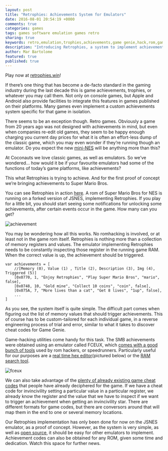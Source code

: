 ```yaml
---
layout: post
title: "Retrophies: Achievements System for Emulators"
date: 2016-08-01 20:54:19 +0000
comments: true
categories: games
tags: games software emulation games retro
sharing: true
keywords: retro,emulation,trophies,achievements,game genie,hack,rom,games,mario
description: "Introducing Retrophies, a system to implement achievements on game emulators"
author: Mar Bartolome
featured: true
published: true
---
```


Play now at [retrophies.win](http://retrophies.win)!

If there’s one thing that has become a de-facto standard in the gaming industry during the last decade this is game achievements, trophies, or whatever you may call them. Not only on console games, but Apple and Android also provide facilities to integrate this features in games published on their platforms. Many games even implement a custom achievements system specific for that game in isolation.

There seems to be an exception though. Retro games. Obviously a game from 20 years ago was not designed with achievements in mind, but even when companies re-edit old games, they seem to be happy enough charging you current day prices for what it is often an effort-less dump of the classic game, which you may even wonder if they’re running though an emulator. Do you expect the new [mini-NES](https://www.nintendo.com/nes-classic) will be anything more than this?

At Coconauts we love classic games, as well as emulators. So we’ve wondered… how would it be if your favourite emulators had some of the functions of today’s game platforms, like achievements?

This what Retrophies is trying to achieve. And for the first proof of concept we’re bringing achievements to Super Mario Bros.

<!--more-->
You can see Retrophies in action [here](http://retrophies.win). A rom of Super Mario Bros for NES is running on a forked version of JSNES, implementing Retrophies. If you play for a little bit, you should start seeing some notifications for unlocking some achievements, after certain events occur in the game. How many can you get?

<img src="https://farm9.staticflickr.com/8674/28062483653_c8da6e86ea_z_d.jpg" alt="achievement">

You may be wondering how all this works. No romhacking is involved, or at least not in the game rom itself. Retrophies is nothing more than a collection of memory registers and values. The emulator implementing Retrophies needs to be constantly inspecting those register in the running game RAM. When the correct value is up, the achievement should be triggered.

```
var achievements = [
    //[Memory (0), Value (1) , Title (2), Description (3), Img (4), Triggered (5)]
    [0x0770, 1, "Enjoy Retrophies", "Play Super Mario Bros", "mario", false],
    [0x0748, 10, "Gold mine", "Collect 10 coins", "coin", false],
    [0x075A, 7, "More lives than a cat", "Get 8 lives", "1up", false],
    ...
]
```

As you see, the system itself is quite simple. The difficult part comes when figuring out the list of memory values that should trigger achievements. This of course has to be custom-tailored for each individual game, in a reverse engineering process of trial and error, similar to what it takes to discover cheat codes for Game Genie.

Game-hacking utilities come handy for this task. The SMB achievements were obtained using an emulator called FCEUX, which [comes with a good bunch of tools](http://www.fceux.com/web/help/fceux.html?ROMHacking.html) used by rom hackers, or speedrunners. Particularly useful for our purposes are a [real time hex editor](https://www.youtube.com/watch?v=jfnqxxwlIyo)(pictured below) or the [RAM search tool](http://tasvideos.org/EmulatorResources/RamSearch.html).

<img src="https://farm9.staticflickr.com/8835/28600323071_60e66949c8_z_d.jpg" alt="fceux">

We can also take advantage of the [plenty of already existing game cheat codes](http://gamehacking.org/game/31010) that people have already deciphered for the game. If we have a cheat code for invincivility setting a particular value in a particular register, we already know the register and the value that we have to inspect if we want to trigger an achievement when getting an invincivility star. There are different formats for game codes, but there are conversors around that will map them in the end to one or several memory locations.

Our Retrophies implementation has only been done for now on the JSNES emulator, as a proof of concept. However, as the system is very simple, as well as [open source](https://github.com/rephus/retrophies), it should be easy for other emulators to implement. Achievement codes can also be obtained for any ROM, given some time and dedication. Watch this space for further news.
